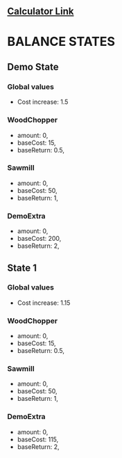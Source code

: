 ## [Calculator Link](https://kevin-schnaubelt-jr.github.io/Stranded-Balance/)

# BALANCE STATES

## Demo State
### Global values
- Cost increase: 1.5

### WoodChopper
- amount: 0,
- baseCost: 15,
- baseReturn: 0.5,

### Sawmill
- amount: 0,
- baseCost: 50,
- baseReturn: 1,

### DemoExtra
- amount: 0,
- baseCost: 200,
- baseReturn: 2,

## State 1
### Global values
- Cost increase: 1.15

### WoodChopper
- amount: 0,
- baseCost: 15,
- baseReturn: 0.5,

### Sawmill
- amount: 0,
- baseCost: 50,
- baseReturn: 1,

### DemoExtra
- amount: 0,
- baseCost: 115,
- baseReturn: 2,
